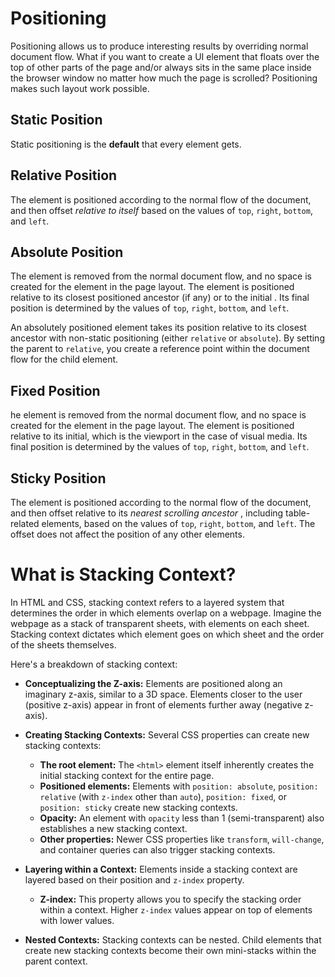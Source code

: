 # Positioning

Positioning allows us to produce interesting results by overriding normal document flow.
What if you want to create a UI element that floats over the top of other parts of the page and/or always sits in the same place inside the browser window no matter how much the page is scrolled? Positioning makes such layout work possible.

## Static Position

Static positioning is the **default** that every element gets.

## Relative Position

The element is positioned according to the normal flow of the document, and then offset _relative to itself_ based on the values of `top`, `right`, `bottom`, and `left`.

## Absolute Position

The element is removed from the normal document flow, and no space is created for the element in the page layout. The element is positioned relative to its closest positioned ancestor (if any) or to the initial . Its final position is determined by the values of `top`, `right`, `bottom`, and `left`.

An absolutely positioned element takes its position relative to its closest ancestor with non-static positioning (either `relative` or `absolute`). By setting the parent to `relative`, you create a reference point within the document flow for the child element.

## Fixed Position

he element is removed from the normal document flow, and no space is created for the element in the page layout. The element is positioned relative to its initial, which is the viewport in the case of visual media. Its final position is determined by the values of `top`, `right`, `bottom`, and `left`.

## Sticky Position

The element is positioned according to the normal flow of the document, and then offset relative to its _nearest scrolling ancestor_ , including table-related elements, based on the values of `top`, `right`, `bottom`, and `left`. The offset does not affect the position of any other elements.

# What is Stacking Context?

In HTML and CSS, stacking context refers to a layered system that determines the order in which elements overlap on a webpage. Imagine the webpage as a stack of transparent sheets, with elements on each sheet. Stacking context dictates which element goes on which sheet and the order of the sheets themselves.

Here's a breakdown of stacking context:

- **Conceptualizing the Z-axis:** Elements are positioned along an imaginary z-axis, similar to a 3D space. Elements closer to the user (positive z-axis) appear in front of elements further away (negative z-axis).
- **Creating Stacking Contexts:** Several CSS properties can create new stacking contexts:

  - **The root element:** The `<html>` element itself inherently creates the initial stacking context for the entire page.
  - **Positioned elements:** Elements with `position: absolute`, `position: relative` (with `z-index` other than `auto`), `position: fixed`, or `position: sticky` create new stacking contexts.
  - **Opacity:** An element with `opacity` less than 1 (semi-transparent) also establishes a new stacking context.
  - **Other properties:** Newer CSS properties like `transform`, `will-change`, and container queries can also trigger stacking contexts.

- **Layering within a Context:** Elements inside a stacking context are layered based on their position and `z-index` property.

  - **Z-index:** This property allows you to specify the stacking order within a context. Higher `z-index` values appear on top of elements with lower values.

- **Nested Contexts:** Stacking contexts can be nested. Child elements that create new stacking contexts become their own mini-stacks within the parent context.
